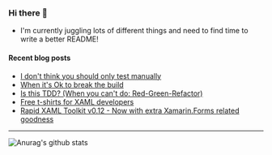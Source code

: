 ### Hi there 👋

- I'm currently juggling lots of different things and need to find time to write a better README!

<!--
**mrlacey/mrlacey** is a ✨ _special_ ✨ repository because its `README.md` (this file) appears on your GitHub profile.

Here are some ideas to get you started:

- 🔭 I’m currently working on ...
- 🌱 I’m currently learning ...
- 👯 I’m looking to collaborate on ...
- 🤔 I’m looking for help with ...
- 💬 Ask me about ...
- 📫 How to reach me: ...
- 😄 Pronouns: ...
- ⚡ Fun fact: ...
-->

#### Recent blog posts
<!-- BLOG-POST-LIST:START -->
- [I don't think you should only test manually](http://feedproxy.google.com/~r/MattLacey/~3/a5VEe7mZSgk/i-dont-think-you-should-only-test.html)
- [When it's Ok to break the build](http://feedproxy.google.com/~r/MattLacey/~3/AqpZTgPOBDM/when-its-ok-to-break-build.html)
- [Is this TDD? (When you can't do: Red-Green-Refactor)](http://feedproxy.google.com/~r/MattLacey/~3/lPDLY4OO80s/is-this-tdd-when-you-cant-do-red-green.html)
- [Free t-shirts for XAML developers](http://feedproxy.google.com/~r/MattLacey/~3/0siTWn0iAW4/free-t-shirts-for-xaml-developers.html)
- [Rapid XAML Toolkit v0.12 - Now with extra Xamarin.Forms related goodness](http://feedproxy.google.com/~r/MattLacey/~3/xQyIB_Cpniw/rapid-xaml-toolkit-v012-now-with-extra.html)
<!-- BLOG-POST-LIST:END -->

---

![Anurag's github stats](https://github-readme-stats.vercel.app/api?username=mrlacey&count_private=true&show_icons=true)
